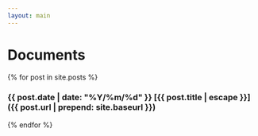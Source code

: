 ```yaml
---
layout: main
---
```


# Documents
{% for post in site.posts %}

### {{ post.date | date: "%Y/%m/%d" }} [{{ post.title | escape }}]({{ post.url | prepend: site.baseurl }})

{% endfor %}


